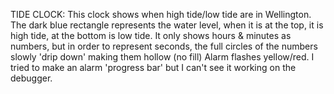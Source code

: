 TIDE CLOCK:
This clock shows when high tide/low tide are in Wellington. 
The dark blue rectangle represents the water level, when it is at the top, it is high tide, at the bottom is low tide.
It only shows hours & minutes as numbers, but in order to represent seconds, the full circles of the numbers slowly 'drip down' making them hollow (no fill)
Alarm flashes yellow/red. I tried to make an alarm 'progress bar' but I can't see it working on the debugger.